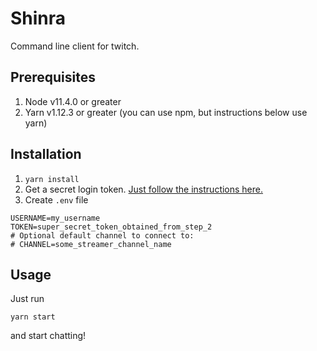 # Shinra
Command line client for twitch.

## Prerequisites
1.  Node v11.4.0 or greater
2.  Yarn v1.12.3 or greater (you can use npm, but instructions below use yarn)

## Installation
1.  `yarn install`
2.  Get a secret login token.  [Just follow the instructions here.](https://twitchapps.com/tmi/)
3.  Create `.env` file
```
USERNAME=my_username
TOKEN=super_secret_token_obtained_from_step_2
# Optional default channel to connect to:
# CHANNEL=some_streamer_channel_name
```

## Usage
Just run
```
yarn start
```
and start chatting!
